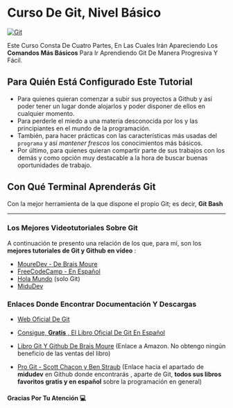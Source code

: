 # Curso De Git, Nivel Básico

[![Git](https://img.shields.io/badge/Git-2.37+-f14e32?style=for-the-badge&logo=git&logoColor=white&labelColor=101010)](https://git-scm.com/)

Este Curso Consta De Cuatro Partes, En Las Cuales Irán  Apareciendo Los **Comandos Más Básicos**
Para Ir Aprendiendo Git De Manera Progresiva Y Fácil.  

 ## Para Quién Está Configurado Este Tutorial

  * Para quienes quieran comenzar a subir sus proyectos a Github y así poder tener un lugar donde alojarlos y poder disponer de ellos en cualquier momento.
  * Para perderle el miedo a una materia desconocida por los y las principiantes en el mundo de la programación.
  * También, para hacer prácticas con las características más usadas del `programa` y así _mantener frescos_ los conocimientos más básicos.
  * Por último, para quienes quieran compartir parte de sus trabajos con los demás y como opción muy destacable a la hora de buscar buenas oportunidades de trabajo.       

## Con Qué Terminal Aprenderás Git

Con la mejor herramienta de la que dispone el propio Git; es decir, __Git Bash__

*** 

### Los Mejores Videotutoriales Sobre Git

A continuación te presento una relación de los que, para mí, son los __mejores tutoriales de Git y Github en vídeo__ : 

* [MoureDev - De Brais Moure](https://www.youtube.com/watch?v=3GymExBkKjE&t=8584s)
* [FreeCodeCamp - En Español](https://www.youtube.com/watch?v=mBYSUUnMt9M)
* [Hola Mundo](https://www.youtube.com/watch?v=VdGzPZ31ts8) (solo Git)
* [MiduDev](https://www.youtube.com/watch?v=niPExbK8lSw&t=507s)

### Enlaces Donde Encontrar Documentación Y Descargas

* [Web Oficial De Git](https://git-scm.com)

* [Consigue, __Gratis__ , El Libro Oficial De Git En Español](https://git-scm.com/book/es/v2)

* [Libro Git Y Github De Brais Moure](https://www.youtube.com/watch?v=VdGzPZ31ts8) (Enlace a Amazon. No obtengo ningún beneficio de las ventas del libro)

* [Pro Git - Scott Chacon y Ben Straub](https://github.com/midudev/libros-programacion-gratis?tab=readme-ov-file#-git) (Enlace hacia el apartado de __midudev__ en Github donde encontrarás , aparte de Git, __todos sus libros favoritos  gratis y en español__ sobre la programación en general)

#### Gracias Por Tu Atención 💻 

